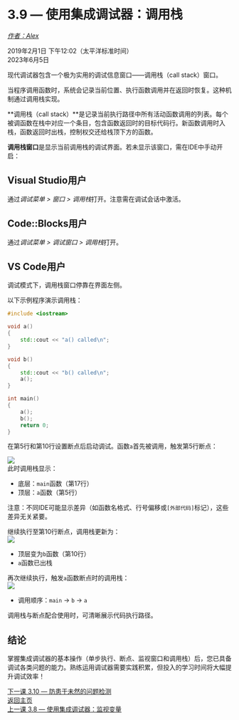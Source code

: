 3.9 — 使用集成调试器：调用栈  
===================================================  

[*作者：Alex*](https://www.learncpp.com/author/Alex/ "查看 Alex 的所有文章")  

2019年2月1日 下午12:02（太平洋标准时间）  
2023年6月5日  

现代调试器包含一个极为实用的调试信息窗口——调用栈（call stack）窗口。  

当程序调用函数时，系统会记录当前位置、执行函数调用并在返回时恢复。这种机制通过调用栈实现。  

**调用栈（call stack）**是记录当前执行路径中所有活动函数调用的列表。每个被调函数在栈中对应一个条目，包含函数返回时的目标代码行。新函数调用时入栈，函数返回时出栈，控制权交还给栈顶下方的函数。  

**调用栈窗口**是显示当前调用栈的调试界面。若未显示该窗口，需在IDE中手动开启：  

Visual Studio用户  
----------------  
通过*调试菜单 > 窗口 > 调用栈*打开。注意需在调试会话中激活。  

Code::Blocks用户  
----------------  
通过*调试菜单 > 调试窗口 > 调用栈*打开。  

VS Code用户  
----------------  
调试模式下，调用栈窗口停靠在界面左侧。  

以下示例程序演示调用栈：  

```cpp
#include <iostream>

void a()
{
	std::cout << "a() called\n";
}

void b()
{
	std::cout << "b() called\n";
	a();
}

int main()
{
	a();
	b();
	return 0;
}
```  

在第5行和第10行设置断点后启动调试。函数`a`首先被调用，触发第5行断点：  

![](https://www.learncpp.com/images/CppTutorial/Chapter3/VS-CallStack1-min.png)  
此时调用栈显示：  
- 底层：`main`函数（第17行）  
- 顶层：`a`函数（第5行）  

注意：不同IDE可能显示差异（如函数名格式、行号偏移或`[外部代码]`标记），这些差异无关紧要。  

继续执行至第10行断点，调用栈更新为：  
![](https://www.learncpp.com/images/CppTutorial/Chapter3/VS-CallStack2-min.png)  
- 顶层变为`b`函数（第10行）  
- `a`函数已出栈  

再次继续执行，触发`a`函数断点时的调用栈：  
![](https://www.learncpp.com/images/CppTutorial/Chapter3/VS-CallStack3-min.png)  
- 调用顺序：`main` → `b` → `a`  

调用栈与断点配合使用时，可清晰展示代码执行路径。  

结论  
----------------  
掌握集成调试器的基本操作（单步执行、断点、监视窗口和调用栈）后，您已具备调试各类问题的能力。熟练运用调试器需要实践积累，但投入的学习时间将大幅提升调试效率！  

[下一课 3.10 — 防患于未然的问题检测](Chapter-3/lesson3.10-finding-issues-before-they-become-problems.md)  
[返回主页](/)    
[上一课 3.8 — 使用集成调试器：监视变量](Chapter-3/lesson3.8-using-an-integrated-debugger-watching-variables.md)